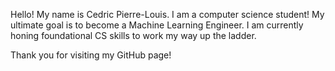 Hello! My name is Cedric Pierre-Louis. I am a computer science student!
My ultimate goal is to become a Machine Learning Engineer. I am currently honing foundational CS skills to work my way up the ladder. 

Thank you for visiting my GitHub page!
